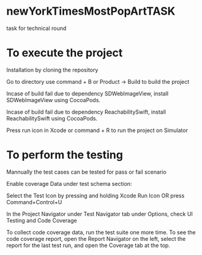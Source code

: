 # newYorkTimesMostPopArtTASK
task for technical round

# To execute the project 

Installation by cloning the repository

Go to directory
use command + B or Product -> Build to build the project

Incase of build fail due to dependency SDWebImageView, install SDWebImageView using CocoaPods.

Incase of build fail due to dependency ReachabilitySwift, install ReachabilitySwift using CocoaPods.

Press run icon in Xcode or command + R to run the project on Simulator



# To perform the testing 

Mannually the test cases can be tested for pass or fail scenario

Enable coverage Data under test schema section:

Select the Test Icon by pressing and holding Xcode Run Icon OR press Command+Control+U

In the Project Navigator under Test Navigator tab under Options, check UI Testing and Code Coverage

To collect code coverage data, run the test suite one more time. To see the code coverage report, open the Report Navigator on the left, select the report for the last test run, and open the Coverage tab at the top.
